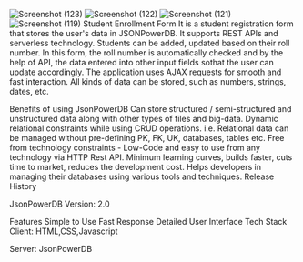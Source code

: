 ![Screenshot (123)](https://user-images.githubusercontent.com/105559192/219395551-5c814b02-4fe2-40a7-a85a-4530ab1c164c.png)
![Screenshot (122)](https://user-images.githubusercontent.com/105559192/219395568-7a8fcaca-8034-4f76-8eb8-cb3d288768f5.png)
![Screenshot (121)](https://user-images.githubusercontent.com/105559192/219395572-6554b6b2-c72b-474d-b137-3b725fe41cd9.png)
![Screenshot (119)](https://user-images.githubusercontent.com/105559192/219395585-e1a193ea-bd48-495f-92a4-7c82e0348348.png)
Student Enrollment Form
It is a student registration form that stores the user's data in JSONPowerDB. It supports REST APIs and serverless technology. Students can be added, updated based on their roll number. In this form, the roll number is automatically checked and by the help of API, the data entered into other input fields sothat the user can update accordingly. The application uses AJAX requests for smooth and fast interaction. All kinds of data can be stored, such as numbers, strings, dates, etc.

Benefits of using JsonPowerDB
Can store structured / semi-structured and unstructured data along with other types of files and big-data.
Dynamic relational constraints while using CRUD operations. i.e. Relational data can be managed without pre-defining PK, FK, UK, databases, tables etc.
Free from technology constraints - Low-Code and easy to use from any technology via HTTP Rest API.
Minimum learning curves, builds faster, cuts time to market, reduces the development cost.
Helps developers in managing their databases using various tools and techniques.
Release History

JsonPowerDB
Version: 2.0

Features
Simple to Use
Fast Response
Detailed User Interface
Tech Stack
Client: HTML,CSS,Javascript

Server: JsonPowerDB
